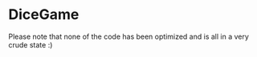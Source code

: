 # DiceGame

Please note that none of the code has been optimized and is all in a very crude state :)
